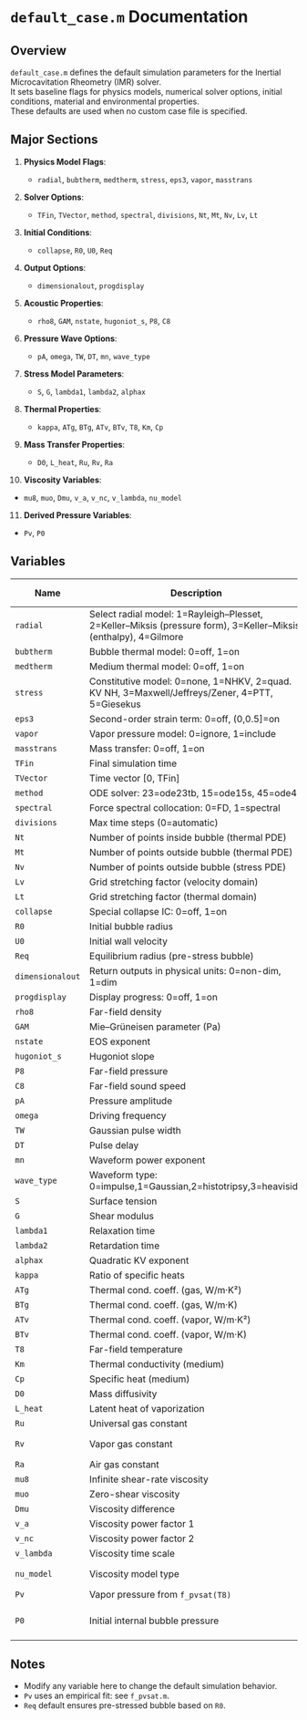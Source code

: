# `default_case.m` Documentation

## Overview
`default_case.m` defines the default simulation parameters for the Inertial Microcavitation Rheometry (IMR) solver.  
It sets baseline flags for physics models, numerical solver options, initial conditions, material and environmental properties.  
These defaults are used when no custom case file is specified.

## Major Sections
1. **Physics Model Flags**:  
   - `radial`, `bubtherm`, `medtherm`, `stress`, `eps3`, `vapor`, `masstrans`

2. **Solver Options**:  
   - `TFin`, `TVector`, `method`, `spectral`, `divisions`, `Nt`, `Mt`, `Nv`, `Lv`, `Lt`

3. **Initial Conditions**:  
   - `collapse`, `R0`, `U0`, `Req`

4. **Output Options**:  
   - `dimensionalout`, `progdisplay`

5. **Acoustic Properties**:  
   - `rho8`, `GAM`, `nstate`, `hugoniot_s`, `P8`, `C8`

6. **Pressure Wave Options**:  
   - `pA`, `omega`, `TW`, `DT`, `mn`, `wave_type`

7. **Stress Model Parameters**:  
   - `S`, `G`, `lambda1`, `lambda2`, `alphax`

8. **Thermal Properties**:  
   - `kappa`, `ATg`, `BTg`, `ATv`, `BTv`, `T8`, `Km`, `Cp`

9. **Mass Transfer Properties**:  
   - `D0`, `L_heat`, `Ru`, `Rv`, `Ra`

10. **Viscosity Variables**:  
   - `mu8`, `muo`, `Dmu`, `v_a`, `v_nc`, `v_lambda`, `nu_model`

11. **Derived Pressure Variables**:  
   - `Pv`, `P0`

## Variables

| Name            | Description                                                                                       | Units         | Default / Calculation        |
|-----------------|---------------------------------------------------------------------------------------------------|---------------|------------------------------|
| `radial`        | Select radial model: 1=Rayleigh–Plesset, 2=Keller–Miksis (pressure form), 3=Keller–Miksis (enthalpy), 4=Gilmore | –             | 1                            |
| `bubtherm`      | Bubble thermal model: 0=off, 1=on                                                                  | –             | 0                            |
| `medtherm`      | Medium thermal model: 0=off, 1=on                                                                  | –             | 0                            |
| `stress`        | Constitutive model: 0=none, 1=NHKV, 2=quad. KV NH, 3=Maxwell/Jeffreys/Zener, 4=PTT, 5=Giesekus      | –             | 0                            |
| `eps3`          | Second-order strain term: 0=off, (0,0.5]=on                                                        | –             | 0                            |
| `vapor`         | Vapor pressure model: 0=ignore, 1=include                                                          | –             | 0                            |
| `masstrans`     | Mass transfer: 0=off, 1=on                                                                         | –             | 0                            |
| `TFin`          | Final simulation time                                                                              | s             | 20e-6                       |
| `TVector`       | Time vector [0, TFin]                                                                              | s             | [0 TFin]                    |
| `method`        | ODE solver: 23=ode23tb, 15=ode15s, 45=ode45                                                         | –             | 23                           |
| `spectral`      | Force spectral collocation: 0=FD, 1=spectral                                                        | –             | 0                            |
| `divisions`     | Max time steps (0=automatic)                                                                       | –             | 0                            |
| `Nt`            | Number of points inside bubble (thermal PDE)                                                       | –             | 25                           |
| `Mt`            | Number of points outside bubble (thermal PDE)                                                      | –             | 25                           |
| `Nv`            | Number of points outside bubble (stress PDE)                                                       | –             | 150                          |
| `Lv`            | Grid stretching factor (velocity domain)                                                           | –             | 3                            |
| `Lt`            | Grid stretching factor (thermal domain)                                                            | –             | 2                            |
| `collapse`      | Special collapse IC: 0=off, 1=on                                                                   | –             | 0                            |
| `R0`            | Initial bubble radius                                                                              | m             | 50e-6                        |
| `U0`            | Initial wall velocity                                                                              | m/s           | 0                            |
| `Req`           | Equilibrium radius (pre-stress bubble)                                                             | m             | R0/5                         |
| `dimensionalout`| Return outputs in physical units: 0=non-dim, 1=dim                                                   | –             | 0                            |
| `progdisplay`   | Display progress: 0=off, 1=on                                                                      | –             | 0                            |
| `rho8`          | Far-field density                                                                                  | kg/m³         | 1064                         |
| `GAM`           | Mie–Grüneisen parameter (Pa)                                                                        | Pa            | 3049.13×1e5                  |
| `nstate`        | EOS exponent                                                                                       | –             | 7.15                         |
| `hugoniot_s`    | Hugoniot slope                                                                                     | –             | 10                           |
| `P8`            | Far-field pressure                                                                                 | Pa            | 101325                       |
| `C8`            | Far-field sound speed                                                                              | m/s           | 1484                         |
| `pA`            | Pressure amplitude                                                                                 | Pa            | 0                            |
| `omega`        | Driving frequency                                                                                  | rad/s         | 0                            |
| `TW`            | Gaussian pulse width                                                                               | s             | 0                            |
| `DT`            | Pulse delay                                                                                        | s             | 0                            |
| `mn`            | Waveform power exponent                                                                            | –             | 0                            |
| `wave_type`     | Waveform type: 0=impulse,1=Gaussian,2=histotripsy,3=heaviside                                       | –             | 0                            |
| `S`             | Surface tension                                                                                     | N/m           | 0.072                        |
| `G`             | Shear modulus                                                                                      | Pa            | 1e3                          |
| `lambda1`       | Relaxation time                                                                                    | s             | 1e-7                         |
| `lambda2`       | Retardation time                                                                                   | s             | 1e-8                         |
| `alphax`        | Quadratic KV exponent                                                                              | –             | 0.25                         |
| `kappa`         | Ratio of specific heats                                                                            | –             | 1.47                         |
| `ATg`           | Thermal cond. coeff. (gas, W/m·K²)                                                                 | W/m·K²        | 5.28e-5                      |
| `BTg`           | Thermal cond. coeff. (gas, W/m·K)                                                                  | W/m·K         | 1.165e-2                     |
| `ATv`           | Thermal cond. coeff. (vapor, W/m·K²)                                                               | W/m·K²        | 3.30e-5                      |
| `BTv`           | Thermal cond. coeff. (vapor, W/m·K)                                                                | W/m·K         | 1.742e-2                     |
| `T8`            | Far-field temperature                                                                              | K             | 298.15                       |
| `Km`            | Thermal conductivity (medium)                                                                     | W/m·K         | 0.55                         |
| `Cp`            | Specific heat (medium)                                                                              | J/kg·K        | 4.181e3                      |
| `D0`            | Mass diffusivity                                                                                   | m²/s          | 24.2e-6                      |
| `L_heat`        | Latent heat of vaporization                                                                        | J/kg          | 2.26476×10^6                 |
| `Ru`            | Universal gas constant                                                                             | J/mol·K       | 8.3144598                    |
| `Rv`            | Vapor gas constant                                                                                 | J/kg·K        | Ru/18.01528e-3               |
| `Ra`            | Air gas constant                                                                                   | J/kg·K        | Ru/28.966e-3                 |
| `mu8`           | Infinite shear-rate viscosity                                                                      | Pa·s          | 8.3283e-4                    |
| `muo`           | Zero-shear viscosity                                                                               | Pa·s          | 8.3283e-4                    |
| `Dmu`           | Viscosity difference                                                                               | Pa·s          | 0                            |
| `v_a`           | Viscosity power factor 1                                                                           | –             | 0                            |
| `v_nc`          | Viscosity power factor 2                                                                           | –             | 0                            |
| `v_lambda`      | Viscosity time scale                                                                               | s             | 0                            |
| `nu_model`      | Viscosity model type                                                                               | 0=Newtonian...7=modified Cross | 0             |
| `Pv`            | Vapor pressure from `f_pvsat(T8)`                                                                  | Pa            | computed                     |
| `P0`            | Initial internal bubble pressure                                                                   | Pa            | (P8 + 2*S/Req - Pv*vapor)*(Req/R0)^3 |

## Notes
- Modify any variable here to change the default simulation behavior.
- `Pv` uses an empirical fit: see `f_pvsat.m`.
- `Req` default ensures pre-stressed bubble based on `R0`.
